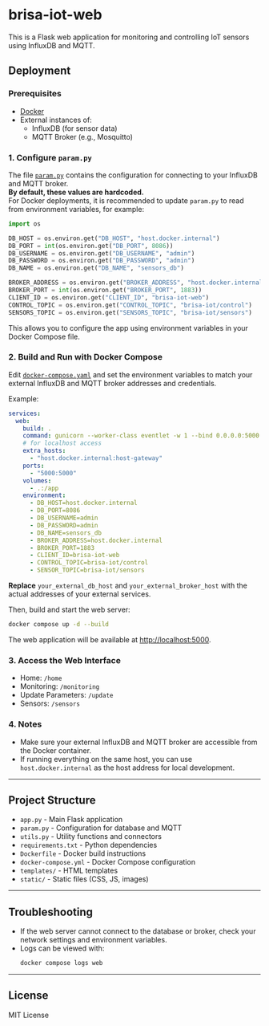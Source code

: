 # brisa-iot-web

This is a Flask web application for monitoring and controlling IoT sensors using InfluxDB and MQTT.

## Deployment

### Prerequisites

- [Docker](https://docs.docker.com/get-docker/)
- External instances of:
  - InfluxDB (for sensor data)
  - MQTT Broker (e.g., Mosquitto)

### 1. Configure `param.py`

The file [`param.py`](param.py) contains the configuration for connecting to your InfluxDB and MQTT broker.  
**By default, these values are hardcoded.**  
For Docker deployments, it is recommended to update `param.py` to read from environment variables, for example:

```python
import os

DB_HOST = os.environ.get("DB_HOST", "host.docker.internal")
DB_PORT = int(os.environ.get("DB_PORT", 8086))
DB_USERNAME = os.environ.get("DB_USERNAME", "admin")
DB_PASSWORD = os.environ.get("DB_PASSWORD", "admin")
DB_NAME = os.environ.get("DB_NAME", "sensors_db")

BROKER_ADDRESS = os.environ.get("BROKER_ADDRESS", "host.docker.internal")
BROKER_PORT = int(os.environ.get("BROKER_PORT", 1883))
CLIENT_ID = os.environ.get("CLIENT_ID", "brisa-iot-web")
CONTROL_TOPIC = os.environ.get("CONTROL_TOPIC", "brisa-iot/control")
SENSORS_TOPIC = os.environ.get("SENSORS_TOPIC", "brisa-iot/sensors")
```

This allows you to configure the app using environment variables in your Docker Compose file.

### 2. Build and Run with Docker Compose

Edit [`docker-compose.yaml`](docker-compose.yaml) and set the environment variables to match your external InfluxDB and MQTT broker addresses and credentials.

Example:

```yaml
services:
  web:
    build: .
    command: gunicorn --worker-class eventlet -w 1 --bind 0.0.0.0:5000 app:app
    # for localhost access
    extra_hosts:
      - "host.docker.internal:host-gateway"
    ports:
      - "5000:5000"
    volumes:
      - .:/app
    environment:
      - DB_HOST=host.docker.internal
      - DB_PORT=8086
      - DB_USERNAME=admin
      - DB_PASSWORD=admin
      - DB_NAME=sensors_db
      - BROKER_ADDRESS=host.docker.internal
      - BROKER_PORT=1883
      - CLIENT_ID=brisa-iot-web
      - CONTROL_TOPIC=brisa-iot/control
      - SENSOR_TOPIC=brisa-iot/sensors
```

**Replace** `your_external_db_host` and `your_external_broker_host` with the actual addresses of your external services.

Then, build and start the web server:

```sh
docker compose up -d --build
```

The web application will be available at [http://localhost:5000](http://localhost:5000).

### 3. Access the Web Interface

- Home: `/home`
- Monitoring: `/monitoring`
- Update Parameters: `/update`
- Sensors: `/sensors`

### 4. Notes

- Make sure your external InfluxDB and MQTT broker are accessible from the Docker container.
- If running everything on the same host, you can use `host.docker.internal` as the host address for local development.

---

## Project Structure

- `app.py` - Main Flask application
- `param.py` - Configuration for database and MQTT
- `utils.py` - Utility functions and connectors
- `requirements.txt` - Python dependencies
- `Dockerfile` - Docker build instructions
- `docker-compose.yml` - Docker Compose configuration
- `templates/` - HTML templates
- `static/` - Static files (CSS, JS, images)

---

## Troubleshooting

- If the web server cannot connect to the database or broker, check your network settings and environment variables.
- Logs can be viewed with:
  ```sh
  docker compose logs web
  ```

---

## License

MIT License
